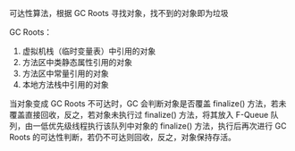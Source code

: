 可达性算法，根据 GC Roots 寻找对象，找不到的对象即为垃圾

GC Roots：
1. 虚拟机栈（临时变量表）中引用的对象
2. 方法区中类静态属性引用的对象
3. 方法区中常量引用的对象
4. 本地方法栈中引用的对象

当对象变成 GC Roots 不可达时，GC 会判断对象是否覆盖 finalize() 方法，若未覆盖直接回收，反之，若对象未执行过 finalize() 方法，将其放入 F-Queue 队列，由一低优先级线程执行该队列中对象的 finalize() 方法，执行后再次进行 GC Roots 的可达性判断，若仍不可达则回收，反之，对象保持存活。
